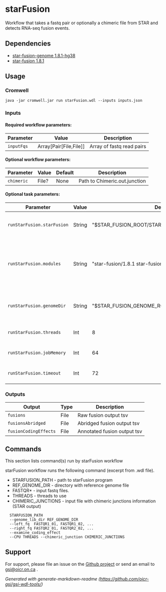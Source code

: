 # starFusion

Workflow that takes a fastq pair or optionally a chimeric file from STAR and detects RNA-seq fusion events.

## Dependencies

* [star-fusion-genome 1.8.1-hg38](https://data.broadinstitute.org/Trinity/CTAT_RESOURCE_LIB/__genome_libs_StarFv1.8)
* [star-fusion 1.8.1](https://github.com/STAR-Fusion/STAR-Fusion/wiki)


## Usage

### Cromwell
```
java -jar cromwell.jar run starFusion.wdl --inputs inputs.json
```

### Inputs

#### Required workflow parameters:
Parameter|Value|Description
---|---|---
`inputFqs`|Array[Pair[File,File]]|Array of fastq read pairs


#### Optional workflow parameters:
Parameter|Value|Default|Description
---|---|---|---
`chimeric`|File?|None|Path to Chimeric.out.junction


#### Optional task parameters:
Parameter|Value|Default|Description
---|---|---|---
`runStarFusion.starFusion`|String|"$STAR_FUSION_ROOT/STAR-Fusion"|Name of the STAR-Fusion binary
`runStarFusion.modules`|String|"star-fusion/1.8.1 star-fusion-genome/1.8.1-hg38"|Names and versions of STAR-Fusion and STAR-Fusion genome to load
`runStarFusion.genomeDir`|String|"$STAR_FUSION_GENOME_ROOT/ctat_genome_lib_build_dir"|Path to the STAR-Fusion genome directory
`runStarFusion.threads`|Int|8|Requested CPU threads
`runStarFusion.jobMemory`|Int|64|Memory allocated for this job
`runStarFusion.timeout`|Int|72|Hours before task timeout


### Outputs

Output | Type | Description
---|---|---
`fusions`|File|Raw fusion output tsv
`fusionsAbridged`|File|Abridged fusion output tsv
`fusionCodingEffects`|File|Annotated fusion output tsv


## Commands
 
 This section lists command(s) run by starFusion workflow
 
 starFusion workflow runs the following command (excerpt from .wdl file). 
 
  * STARFUSION_PATH  - path to starFusion program
  * REF_GENOME_DIR   - directory with reference genome file
  * FASTQR* - input fastq files.
  * THREADS - threads to use
  * CHIMERIC_JUNCTIONS - input file with chimeric junctions information (STAR output)
 
 ```
   STARFUSION_PATH
   --genome_lib_dir REF_GENOME_DIR
   --left_fq  FASTQR1_01, FASTQR1_02, ... 
   --right_fq FASTQR2_01, FASTQR2_02, ...
   --examine_coding_effect 
   --CPU THREADS --chimeric_junction CHIMERIC_JUNCTIONS
 
 ```
 
 ## Support

For support, please file an issue on the [Github project](https://github.com/oicr-gsi) or send an email to gsi@oicr.on.ca .

_Generated with generate-markdown-readme (https://github.com/oicr-gsi/gsi-wdl-tools/)_
